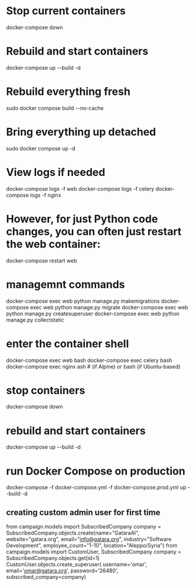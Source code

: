 # Stop current containers
docker-compose down

# Rebuild and start containers
docker-compose up --build -d

# Rebuild everything fresh
sudo docker compose build --no-cache

# Bring everything up detached
sudo docker compose up -d

# View logs if needed
docker-compose logs -f web
docker-compose logs -f celery
docker-compose logs -f nginx

# However, for just Python code changes, you can often just restart the web container:
docker-compose restart web

# managemnt commands
docker-compose exec web python manage.py makemigrations
docker-compose exec web python manage.py migrate
docker-compose exec web python manage.py createsuperuser
docker-compose exec web python manage.py collectstatic

# enter the container shell
docker-compose exec web bash
docker-compose exec celery bash
docker-compose exec nginx ash  # (if Alpine) or bash (if Ubuntu-based)


# stop containers
docker-compose down

# rebuild and start containers
docker-compose up --build -d

# run Docker Compose on production
docker-compose -f docker-compose.yml -f docker-compose.prod.yml up --build -d


## creating custom admin user for first time 
from campaign.models import SubscribedCompany
company = SubscribedCompany.objects.create(name="GataraAI", website="gatara.org", email="info@gatara.org", industry="Software Development", employee_count="1-10", location="Aleppo/Syria")
from campaign.models import CustomUser, SubscribedCompany
company = SubscribedCompany.objects.get(id=1)
CustomUser.objects.create_superuser(    username='omar',    email='omar@gatara.org',    password='26480',    subscribed_company=company)